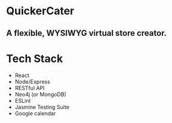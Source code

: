 # QuickerCater
## A flexible, WYSIWYG virtual store creator.

# Tech Stack
  * React
  * Node/Express
  * RESTful API
  * Neo4j (or MongoDB)
  * ESLint
  * Jasmine Testing Suite
  * Google calendar
